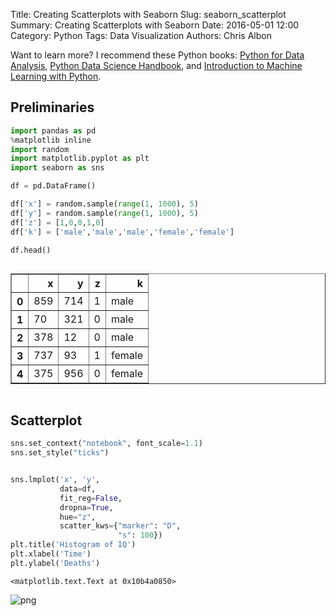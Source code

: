 Title: Creating Scatterplots with Seaborn
Slug: seaborn_scatterplot
Summary: Creating Scatterplots with Seaborn
Date: 2016-05-01 12:00
Category: Python
Tags: Data Visualization
Authors: Chris Albon

Want to learn more? I recommend these Python books: [Python for Data Analysis](http://amzn.to/2ljV9wY), [Python Data Science Handbook](http://amzn.to/2m0mgMB), and [Introduction to Machine Learning with Python](http://amzn.to/2mjYiwK).

## Preliminaries


```python
import pandas as pd
%matplotlib inline
import random
import matplotlib.pyplot as plt
import seaborn as sns
```


```python
df = pd.DataFrame()

df['x'] = random.sample(range(1, 1000), 5)
df['y'] = random.sample(range(1, 1000), 5)
df['z'] = [1,0,0,1,0]
df['k'] = ['male','male','male','female','female']
```


```python
df.head()
```




<div style="max-height:1000px;max-width:1500px;overflow:auto;">
<table border="1" class="dataframe">
  <thead>
    <tr style="text-align: right;">
      <th></th>
      <th>x</th>
      <th>y</th>
      <th>z</th>
      <th>k</th>
    </tr>
  </thead>
  <tbody>
    <tr>
      <th>0</th>
      <td> 859</td>
      <td> 714</td>
      <td> 1</td>
      <td>   male</td>
    </tr>
    <tr>
      <th>1</th>
      <td>  70</td>
      <td> 321</td>
      <td> 0</td>
      <td>   male</td>
    </tr>
    <tr>
      <th>2</th>
      <td> 378</td>
      <td>  12</td>
      <td> 0</td>
      <td>   male</td>
    </tr>
    <tr>
      <th>3</th>
      <td> 737</td>
      <td>  93</td>
      <td> 1</td>
      <td> female</td>
    </tr>
    <tr>
      <th>4</th>
      <td> 375</td>
      <td> 956</td>
      <td> 0</td>
      <td> female</td>
    </tr>
  </tbody>
</table>
</div>



## Scatterplot


```python
sns.set_context("notebook", font_scale=1.1)
sns.set_style("ticks")


sns.lmplot('x', 'y',
           data=df,
           fit_reg=False,
           dropna=True,
           hue="z",  
           scatter_kws={"marker": "D",
                        "s": 100})
plt.title('Histogram of IQ')
plt.xlabel('Time')
plt.ylabel('Deaths')
```




    <matplotlib.text.Text at 0x10b4a0850>




![png]({filename}/images/seaborn_scatterplot/output_6_1.png)

